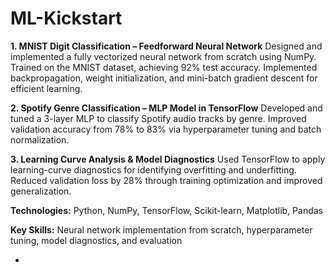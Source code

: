# ML-Kickstart




**1. MNIST Digit Classification – Feedforward Neural Network**
Designed and implemented a fully vectorized neural network from scratch using NumPy.
Trained on the MNIST dataset, achieving 92% test accuracy.
Implemented backpropagation, weight initialization, and mini-batch gradient descent for efficient learning.

**2. Spotify Genre Classification – MLP Model in TensorFlow**
Developed and tuned a 3-layer MLP to classify Spotify audio tracks by genre.
Improved validation accuracy from 78% to 83% via hyperparameter tuning and batch normalization.

**3. Learning Curve Analysis & Model Diagnostics**
Used TensorFlow to apply learning-curve diagnostics for identifying overfitting and underfitting.
Reduced validation loss by 28% through training optimization and improved generalization.

**Technologies:**
Python, NumPy, TensorFlow, Scikit-learn, Matplotlib, Pandas

**Key Skills:**
Neural network implementation from scratch, hyperparameter tuning, model diagnostics, and evaluation

-

